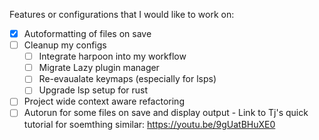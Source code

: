 Features or configurations that I would like to work on:

- [x] Autoformatting of files on save
- [ ] Cleanup my configs
    - [ ] Integrate harpoon into my workflow
    - [ ] Migrate Lazy plugin manager
    - [ ] Re-evaualate keymaps (especially for lsps)
    - [ ] Upgrade lsp setup for rust
- [ ] Project wide context aware refactoring
- [ ] Autorun for some files on save and display output
      - Link to Tj's quick tutorial for soemthing similar: https://youtu.be/9gUatBHuXE0
